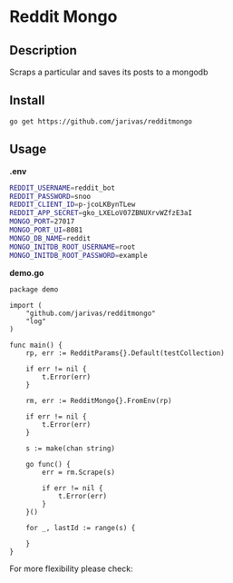 # Reddit Mongo
## Description
Scraps a particular and saves its posts to a mongodb

## Install
```go get https://github.com/jarivas/redditmongo```

## Usage
**.env**
```bash
REDDIT_USERNAME=reddit_bot
REDDIT_PASSWORD=snoo
REDDIT_CLIENT_ID=p-jcoLKBynTLew
REDDIT_APP_SECRET=gko_LXELoV07ZBNUXrvWZfzE3aI
MONGO_PORT=27017
MONGO_PORT_UI=8081
MONGO_DB_NAME=reddit
MONGO_INITDB_ROOT_USERNAME=root
MONGO_INITDB_ROOT_PASSWORD=example
```
**demo.go**
```golang
package demo

import (
	"github.com/jarivas/redditmongo"
    "log"
)

func main() {
	rp, err := RedditParams{}.Default(testCollection)

	if err != nil {
		t.Error(err)
	}

	rm, err := RedditMongo{}.FromEnv(rp)

	if err != nil {
		t.Error(err)
	}

	s := make(chan string)

	go func() {
		err = rm.Scrape(s)

		if err != nil {
			t.Error(err)
		}
	}()

	for _, lastId := range(s) {
		
	}
}
```

For more flexibility please check: